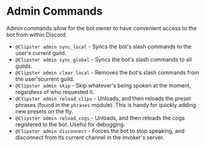 # Admin Commands
Admin commands allow for the bot owner to have convenient access to the bot from within Discord.

- `@Clipster admin sync_local` - Syncs the bot's slash commands to the user's current guild.
- `@Clipster admin sync_global` - Syncs the bot's slash commands to all guilds.
- `@Clipster admin clear_local` - Removes the bot's slash commands from the user'scurrent guild.
- `@Clipster admin skip` - Skip whatever's being spoken at the moment, regardless of who requested it.
- `@Clipster admin reload_clips` - Unloads, and then reloads the preset phrases (found in the `phrases` module). This is handy for quickly adding new presets on the fly.
- `@Clipster admin reload_cogs` - Unloads, and then reloads the cogs registered to the bot. Useful for debugging.
- `@Clipster admin disconnect` - Forces the bot to stop speaking, and disconnect from its current channel in the invoker's server.
